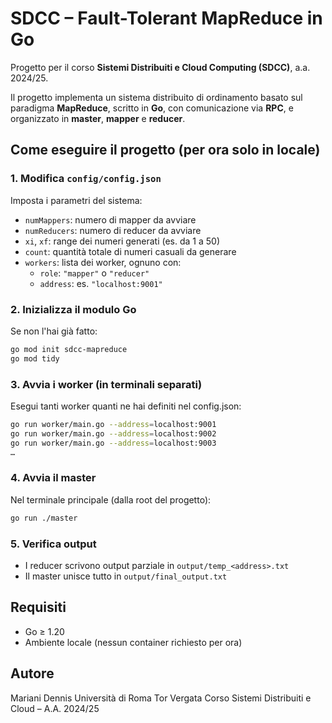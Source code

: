 # SDCC – Fault-Tolerant MapReduce in Go

Progetto per il corso **Sistemi Distribuiti e Cloud Computing (SDCC)**, a.a. 2024/25.

Il progetto implementa un sistema distribuito di ordinamento basato sul paradigma **MapReduce**, scritto in **Go**, con comunicazione via **RPC**, e organizzato in **master**, **mapper** e **reducer**.


## Come eseguire il progetto (per ora solo in locale)

### 1. Modifica `config/config.json`

Imposta i parametri del sistema:
- `numMappers`: numero di mapper da avviare
- `numReducers`: numero di reducer da avviare
- `xi`, `xf`: range dei numeri generati (es. da 1 a 50)
- `count`: quantità totale di numeri casuali da generare
- `workers`: lista dei worker, ognuno con:
  - `role`: `"mapper"` o `"reducer"`
  - `address`: es. `"localhost:9001"`

### 2. Inizializza il modulo Go

Se non l'hai già fatto:

```bash
go mod init sdcc-mapreduce
go mod tidy
```
### 3. Avvia i worker (in terminali separati)

Esegui tanti worker quanti ne hai definiti nel config.json:

```bash
go run worker/main.go --address=localhost:9001
go run worker/main.go --address=localhost:9002
go run worker/main.go --address=localhost:9003
…
```

### 4. Avvia il master

Nel terminale principale (dalla root del progetto):

```bash
go run ./master
```

### 5. Verifica output

- I reducer scrivono output parziale in `output/temp_<address>.txt`
- Il master unisce tutto in `output/final_output.txt`

## Requisiti

- Go ≥ 1.20
- Ambiente locale (nessun container richiesto per ora)

## Autore

Mariani Dennis
Università di Roma Tor Vergata
Corso Sistemi Distribuiti e Cloud – A.A. 2024/25
